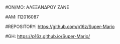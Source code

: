 
#ΟΝ/MO: ΑΛΕΞΑΝΔΡΟΥ ΖΑΝΕ

#AM: Π2016087

#REPOSITORY: https://github.com/p16z/Super-Mario

#GH: https://p16z.github.io/Super-Mario/
